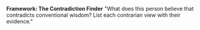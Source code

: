 **Framework: The Contradiction Finder** "What does this person believe that contradicts conventional wisdom? List each contrarian view with their evidence."